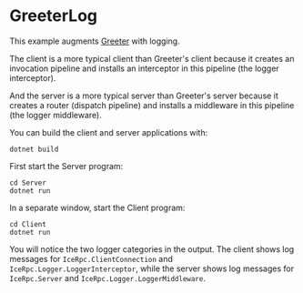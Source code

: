 # GreeterLog

This example augments [Greeter](../Greeter/README.md) with logging.

The client is a more typical client than Greeter's client because it creates an invocation pipeline and installs an
interceptor in this pipeline (the logger interceptor).

And the server is a more typical server than Greeter's server because it creates a router (dispatch pipeline) and
installs a middleware in this pipeline (the logger middleware).

You can build the client and server applications with:

``` shell
dotnet build
```

First start the Server program:

```shell
cd Server
dotnet run
```

In a separate window, start the Client program:

```shell
cd Client
dotnet run
```

You will notice the two logger categories in the output. The client shows log messages for `IceRpc.ClientConnection` and
`IceRpc.Logger.LoggerInterceptor`, while the server shows log messages for `IceRpc.Server` and
`IceRpc.Logger.LoggerMiddleware`.
